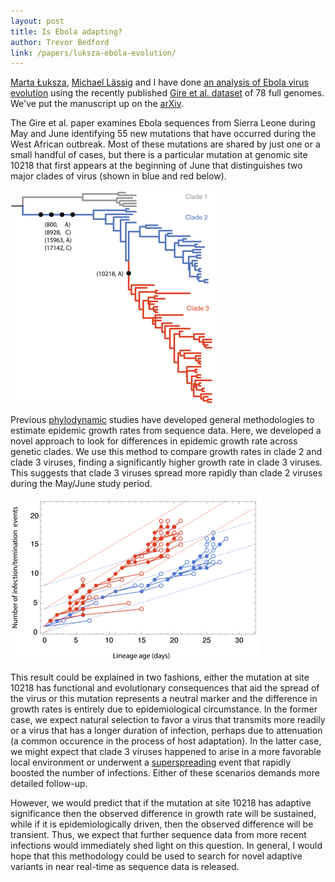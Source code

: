 ```yaml
---
layout: post
title: Is Ebola adapting?
author: Trevor Bedford
link: /papers/luksza-ebola-evolution/
---
```


[Marta &#321;uksza](https://systemsbiology.columbia.edu/people/marta-luksza), [Michael L&auml;ssig](http://www.thp.uni-koeln.de/~lassig/michael_laessig.html) and I have done [an analysis of Ebola virus evolution](/papers/luksza-ebola-evolution/) using the recently published [Gire et al. dataset](http://www.sciencemag.org/content/345/6202/1369.abstract) of 78 full genomes.  We've put the manuscript up on the [arXiv](http://arxiv.org/abs/1411.1722).

The Gire et al. paper examines Ebola sequences from Sierra Leone during May and June identifying 55 new mutations that have occurred during the West African outbreak.  Most of these mutations are shared by just one or a small handful of cases, but there is a particular mutation at genomic site 10218 that first appears at the beginning of June that distinguishes two major clades of virus (shown in blue and red below).

![](/images/blog/ebola_evolution_clades.png)

Previous [phylodynamic](http://en.wikipedia.org/wiki/Viral_phylodynamics) studies have developed general methodologies to estimate epidemic growth rates from sequence data.  Here, we developed a novel approach to look for differences in epidemic growth rate across genetic clades.  We use this method to compare growth rates in clade 2 and clade 3 viruses, finding a significantly higher growth rate in clade 3 viruses.  This suggests that clade 3 viruses spread more rapidly than clade 2 viruses during the May/June study period.

![](/images/blog/ebola_evolution_growth.png)

This result could be explained in two fashions, either the mutation at site 10218 has functional and evolutionary consequences that aid the spread of the virus or this mutation represents a neutral marker and the difference in growth rates is entirely due to epidemiological circumstance.  In the former case, we expect natural selection to favor a virus that transmits more readily or a virus that has a longer duration of infection, perhaps due to attenuation (a common occurence in the process of host adaptation).  In the latter case, we might expect that clade 3 viruses happened to arise in a more favorable local environment or underwent a [superspreading](http://en.wikipedia.org/wiki/Super-spreader) event that rapidly boosted the number of infections.  Either of these scenarios demands more detailed follow-up.

However, we would predict that if the mutation at site 10218 has adaptive significance then the observed difference in growth rate will be sustained, while if it is epidemiologically driven, then the observed difference will be transient.  Thus, we expect that further sequence data from more recent infections would immediately shed light on this question.  In general, I would hope that this methodology could be used to search for novel adaptive variants in near real-time as sequence data is released.
